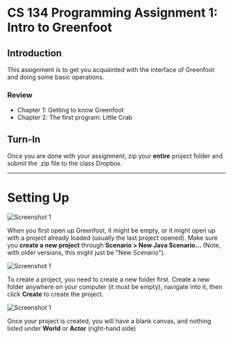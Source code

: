 # CS 134 Programming Assignment 1: Intro to Greenfoot

## Introduction

This assignment is to get you acquainted with the interface of
Greenfoot and doing some basic operations.

### Review

* Chapter 1: Getting to know Greenfoot
* Chapter 2: The first program: Little Crab

## Turn-In

Once you are done with your assignment, zip your **entire** project
folder and submit the .zip file to the class Dropbox.

---

# Setting Up

![Screenshot 1](pa1-00.png)

When you first open up Greenfoot, it might be empty, or it might open 
up with a project already loaded (usually the last project opened).
Make sure you **create a new project** through **Scenario > New Java Scenario...**
(Note, with older versions, this might just be "New Scenario").

![Screenshot 1](pa1-01.png)

To create a project, you need to create a new folder first.
Create a new folder anywhere on your computer (it must be empty),
navigate into it, then click **Create** to create the project.

![Screenshot 1](pa1-02.png)

Once your project is created, you will have a blank canvas, and
nothing listed under **World** or **Actor** (right-hand side)
